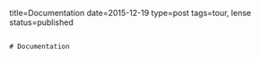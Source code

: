 title=Documentation
date=2015-12-19
type=post
tags=tour, lense
status=published
~~~~~~

# Documentation